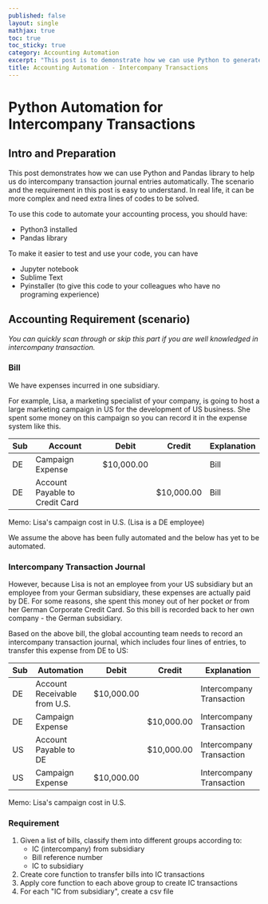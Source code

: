 ```yaml
---
published: false
layout: single
mathjax: true
toc: true
toc_sticky: true
category: Accounting Automation
excerpt: "This post is to demonstrate how we can use Python to generate intercompany transaction journal entries automatically"
title: Accounting Automation - Intercompany Transactions
---
```


# Python Automation for Intercompany Transactions

## Intro and Preparation

This post demonstrates how we can use Python and Pandas library to help us do intercompany transaction journal entries automatically. The scenario and the requirement in this post is easy to understand. In real life, it can be more complex and need extra lines of codes to be solved.

To use this code to automate your accounting process, you should have:
- Python3 installed
- Pandas library

To make it easier to test and use your code, you can have
- Jupyter notebook
- Sublime Text
- Pyinstaller (to give this code to your colleagues who have no programing experience)

## Accounting Requirement (scenario)

*You can quickly scan through or skip this part if you are well knowledged in intercompany transaction.*

### Bill

We have expenses incurred in one subsidiary.

For example, Lisa, a marketing specialist of your company, is going to host a large marketing campaign in US for the development of US business. She spent some money on this campaign so you can record it in the expense system like this. 

|Sub|Account| Debit  | Credit | Explanation |
|----|-----| ------------- | ------------- |--------|
|DE|Campaign Expense| $10,000.00  |   | Bill |
|DE|Account Payable to Credit Card|   | $10,000.00  | Bill |

Memo: Lisa's campaign cost in U.S. (Lisa is a DE employee)

We assume the above has been fully automated and the below has yet to be automated.

### Intercompany Transaction Journal
However, because Lisa is not an employee from your US subsidiary but an employee from your German subsidiary, these expenses are actually paid by DE. For some reasons, she spent this money out of her pocket *or* from her German Corporate Credit Card. So this bill is recorded back to her own company - the German subsidiary.

Based on the above bill, the global accounting team needs to record an intercompany transaction journal, which includes four lines of entries, to transfer this expense from DE to US:

|Sub|Automation| Debit  | Credit | Explanation |
|----|-----| ------------- | ------------- |------------- |
|DE|Account Receivable from U.S.| $10,000.00  |   | Intercompany Transaction |
|DE|Campaign Expense|   | $10,000.00  | Intercompany Transaction |
|US|Account Payable to DE|   | $10,000.00  | Intercompany Transaction |
|US|Campaign Expense| $10,000.00  |   | Intercompany Transaction |

Memo: Lisa's campaign cost in U.S.

### Requirement

1. Given a list of bills, classify them into different groups according to:
   - IC (intercompany) from subsidiary
   - Bill reference number
   - IC to subsidiary
2. Create core function to transfer bills into IC transactions
3. Apply core function to each above group to create IC transactions
4. For each "IC from subsidiary", create a csv file


